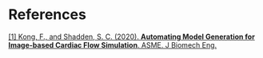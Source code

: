 # References 

<a id="ref-1"> <a href="https://doi.org/10.1115/1.4048032">
[1] Kong, F., and Shadden, S. C. (2020). **Automating Model Generation for Image-based Cardiac Flow Simulation**. 
ASME. J Biomech Eng. </a> 

<p><br><br><br><br><br></p>
